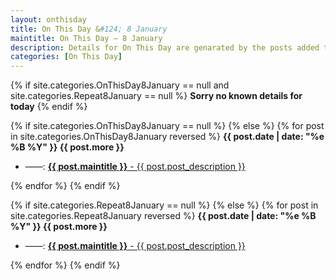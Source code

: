 ```yaml
---
layout: onthisday
title: On This Day &#124; 8 January
maintitle: On This Day — 8 January
description: Details for On This Day are genarated by the posts added to the website so the content is subject to changes/updates over time.
categories: [On This Day]
---
```


{% if site.categories.OnThisDay8January == null and site.categories.Repeat8January == null %}
<strong>Sorry no known details for today</strong>
{% endif %}

{% if site.categories.OnThisDay8January == null %}
{% else %}
{% for post in site.categories.OnThisDay8January reversed %}
<strong>{{ post.date | date: "%e %B %Y" }} {{ post.more }}</strong>
<ul>
<li> ——: <a href="{{ post.url }}"><strong>{{ post.maintitle }}</strong> - {{ post.post_description }}</a></li>
</ul>
{% endfor %}
{% endif %}

{% if site.categories.Repeat8January == null %}
{% else %}
{% for post in site.categories.Repeat8January reversed %}
<strong>{{ post.date | date: "%e %B %Y" }} {{ post.more }}</strong>
<ul>
<li> ——: <a href="{{ post.url }}"><strong>{{ post.maintitle }}</strong> - {{ post.post_description }}</a></li>
</ul>
{% endfor %}
{% endif %}
